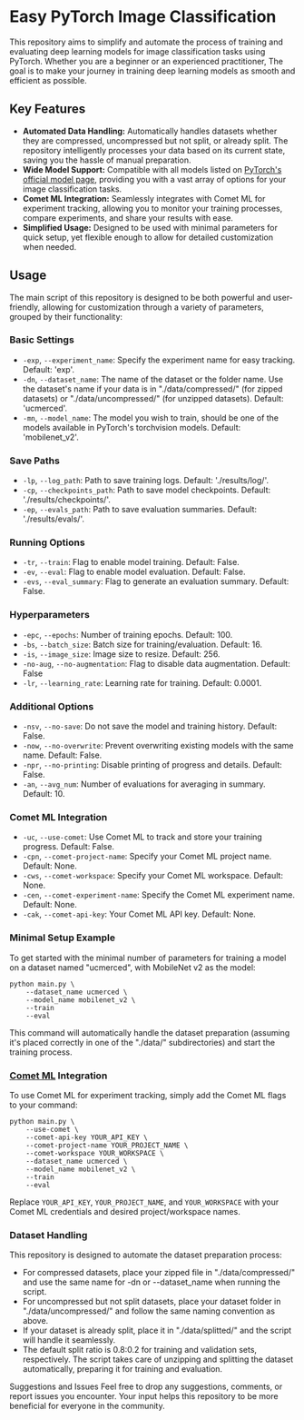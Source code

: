 # Easy PyTorch Image Classification

This repository aims to simplify and automate the process of training and evaluating deep learning models for image classification tasks using PyTorch. Whether you are a beginner or an experienced practitioner, The goal is to make your journey in training deep learning models as smooth and efficient as possible.

## Key Features
- **Automated Data Handling:** Automatically handles datasets whether they are compressed, uncompressed but not split, or already split. The repository intelligently processes your data based on its current state, saving you the hassle of manual preparation.
- **Wide Model Support:** Compatible with all models listed on [PyTorch's official model page](https://pytorch.org/vision/stable/models.html), providing you with a vast array of options for your image classification tasks.
- **Comet ML Integration:** Seamlessly integrates with Comet ML for experiment tracking, allowing you to monitor your training processes, compare experiments, and share your results with ease.
- **Simplified Usage:** Designed to be used with minimal parameters for quick setup, yet flexible enough to allow for detailed customization when needed.

## Usage
The main script of this repository is designed to be both powerful and user-friendly, allowing for customization through a variety of parameters, grouped by their functionality:

### Basic Settings
- `-exp`, `--experiment_name`: Specify the experiment name for easy tracking. Default: 'exp'.
- `-dn`, `--dataset_name`: The name of the dataset or the folder name. Use the dataset's name if your data is in "./data/compressed/" (for zipped datasets) or "./data/uncompressed/" (for unzipped datasets). Default: 'ucmerced'.
- `-mn`, `--model_name`: The model you wish to train, should be one of the models available in PyTorch's torchvision models. Default: 'mobilenet_v2'.

### Save Paths
- `-lp`, `--log_path`: Path to save training logs. Default: './results/log/'.
- `-cp`, `--checkpoints_path`: Path to save model checkpoints. Default: './results/checkpoints/'.
- `-ep`, `--evals_path`: Path to save evaluation summaries. Default: './results/evals/'.

### Running Options
- `-tr`, `--train`: Flag to enable model training. Default: False.
- `-ev`, `--eval`: Flag to enable model evaluation. Default: False.
- `-evs`, `--eval_summary`: Flag to generate an evaluation summary. Default: False.

### Hyperparameters
- `-epc`, `--epochs`: Number of training epochs. Default: 100.
- `-bs`, `--batch_size`: Batch size for training/evaluation. Default: 16.
- `-is`, `--image_size`: Image size to resize. Default: 256.
- `-no-aug`, `--no-augmentation`: Flag to disable data augmentation. Default: False
- `-lr`, `--learning_rate`: Learning rate for training. Default: 0.0001.

### Additional Options
- `-nsv`, `--no-save`: Do not save the model and training history. Default: False.
- `-now`, `--no-overwrite`: Prevent overwriting existing models with the same name. Default: False.
- `-npr`, `--no-printing`: Disable printing of progress and details. Default: False.
- `-an`, `--avg_num`: Number of evaluations for averaging in summary. Default: 10.

### Comet ML Integration
- `-uc`, `--use-comet`: Use Comet ML to track and store your training progress. Default: False.
- `-cpn`, `--comet-project-name`: Specify your Comet ML project name. Default: None.
- `-cws`, `--comet-workspace`: Specify your Comet ML workspace. Default: None.
- `-cen`, `--comet-experiment-name`: Specify the Comet ML experiment name. Default: None.
- `-cak`, `--comet-api-key`: Your Comet ML API key. Default: None.


### Minimal Setup Example
To get started with the minimal number of parameters for training a model on a dataset named "ucmerced", with MobileNet v2 as the model:

```
python main.py \
    --dataset_name ucmerced \
    --model_name mobilenet_v2 \
    --train
    --eval
```

This command will automatically handle the dataset preparation (assuming it's placed correctly in one of the "./data/" subdirectories) and start the training process.

### [Comet ML](https://www.comet.com/site/) Integration
To use Comet ML for experiment tracking, simply add the Comet ML flags to your command:

```
python main.py \
    --use-comet \
    --comet-api-key YOUR_API_KEY \
    --comet-project-name YOUR_PROJECT_NAME \
    --comet-workspace YOUR_WORKSPACE \
    --dataset_name ucmerced \
    --model_name mobilenet_v2 \
    --train
    --eval
```

Replace `YOUR_API_KEY`, `YOUR_PROJECT_NAME`, and `YOUR_WORKSPACE` with your Comet ML credentials and desired project/workspace names.

### Dataset Handling
This repository is designed to automate the dataset preparation process:

- For compressed datasets, place your zipped file in "./data/compressed/" and use the same name for -dn or --dataset_name when running the script.
- For uncompressed but not split datasets, place your dataset folder in "./data/uncompressed/" and follow the same naming convention as above.
- If your dataset is already split, place it in "./data/splitted/" and the script will handle it seamlessly.
- The default split ratio is 0.8:0.2 for training and validation sets, respectively. The script takes care of unzipping and splitting the dataset automatically, preparing it for training and evaluation.

Suggestions and Issues
Feel free to drop any suggestions, comments, or report issues you encounter. Your input helps this repository to be more beneficial for everyone in the community.



